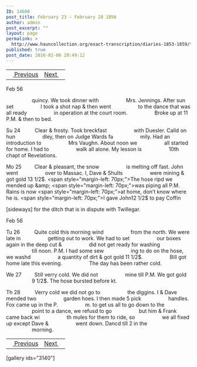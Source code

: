 ```yaml
---
ID: 14608
post_title: February 23 – February 28 1856
author: admin
post_excerpt: ""
layout: page
permalink: >
  http://www.hauncollection.org/exact-transcription/diaries-1853-1859/february-23-february-28-1856/
published: true
post_date: 2016-02-06 20:49:12
---
```

<table style="width: 100%;" align="center">
<tbody>
<tr>
<td><a href="http://www.hauncollection.org/version-2/diaries-1853-1859/february-19-february-23-1856/"><img src="https://lh3.googleusercontent.com/-EFJpxxNiPNw/VqgtWBCZrMI/AAAAAAAAAFU/WfY4lPFWWkg/s800-Ic42/Soeb-Plain-Arrows-8-10px.png" alt="" width="10" height="10" /> Previous</a></td>
<td style="text-align: right;"><a href="http://www.hauncollection.org/version-2/diaries-1853-1859/february-29-march-4-1856/">Next <img src="https://lh3.googleusercontent.com/-67k0cYlpXHw/VqgtWKz1MXI/AAAAAAAAAFU/k9PW_Piyurk/s800-Ic42/Soeb-Plain-Arrows-5-10px.png" alt="" width="10" height="10" /></a></td>
</tr>
</tbody>
</table>
Feb 56

<span style="margin-left: 70px;">quincy. We took dinner with
<span style="margin-left: 70px;">Mrs. Jennings. After sun set
<span style="margin-left: 70px;">I took a shot nap &amp; then went
<span style="margin-left: 70px;">to the dance that was all ready
<span style="margin-left: 70px;">in operation at the court room.
<span style="margin-left: 70px;">Broke up at 11 P.M. &amp; then to bed.</span></span></span></span></span></span>

Su 24          Clear &amp; frosty. Took breckfast
<span style="margin-left: 70px;">with Duesler. Calld on hun
<span style="margin-left: 70px;">dley, then on Judge Wards fa
<span style="margin-left: 70px;">mily. Had an introduction to
<span style="margin-left: 70px;">Mrs Vaughn. About noon we
<span style="margin-left: 70px;">all started for home. I had to
<span style="margin-left: 70px;">walk all alone. My lesson is
<span style="margin-left: 70px;">10th chapt of Revelations.</span></span></span></span></span></span></span>

Mo 25         Clear &amp; pleasant, the snow
<span style="margin-left: 70px;">is melting off fast. John went
<span style="margin-left: 70px;">over to Massac. I, Dave &amp; Shults
<span style="margin-left: 70px;">were mining &amp; got gold 13 1/2$.
<span style="margin-left: 70px;">The hose ripd we mended up &amp;
<span style="margin-left: 70px;">was piping all P.M. Rains is now
<span style="margin-left: 70px;">at home, don’t know where he is.
<span style="margin-left: 70px;">I gave John12 1/2$ to pay Coffin</span></span></span></span></span></span></span>

[sideways]
for the ditch that is in dispute with Twillegar.

Feb 56

Tu 26          Quite cold this morning wind
<span style="margin-left: 70px;">from the north. We were late in
<span style="margin-left: 70px;">getting out to work. We had to set
<span style="margin-left: 70px;">our boxes again in the deep cut &amp;
<span style="margin-left: 70px;">did not get ready for washing
<span style="margin-left: 70px;">till noon. P.M. I had some sew
<span style="margin-left: 70px;">ing to do on the hose, we washd
<span style="margin-left: 70px;">a quantity of dirt &amp; got gold 11 1/2$.
<span style="margin-left: 70px;">Bill got home late this evening.
<span style="margin-left: 70px;">The day has been rather cold.</span></span></span></span></span></span></span></span></span>

We 27         Still verry cold. We did not
<span style="margin-left: 70px;">mine till P.M. We got gold
<span style="margin-left: 70px;">9 1/2$. The hose bursted before kt.</span></span>

Th 28          Verry cold we did not go to
<span style="margin-left: 70px;">the diggins. I &amp; Dave mended two
<span style="margin-left: 70px;">garden hoes. I then made 5 pick
<span style="margin-left: 70px;">handles. Fox came up in the P.
<span style="margin-left: 70px;">m. to get us all to go down to the
<span style="margin-left: 70px;">point to a dance, we refusd to go
<span style="margin-left: 70px;">but him &amp; Frank came back wi
<span style="margin-left: 70px;">th mules for them to ride, so
<span style="margin-left: 70px;">we all fixed up except Dave &amp;
<span style="margin-left: 70px;">went down. Dancd till 2 in the
<span style="margin-left: 70px;">morning.</span></span></span></span></span></span></span></span></span></span>
<table style="width: 100%;" align="center">
<tbody>
<tr>
<td><a href="http://www.hauncollection.org/version-2/diaries-1853-1859/february-19-february-23-1856/"><img src="https://lh3.googleusercontent.com/-EFJpxxNiPNw/VqgtWBCZrMI/AAAAAAAAAFU/WfY4lPFWWkg/s800-Ic42/Soeb-Plain-Arrows-8-10px.png" alt="" width="10" height="10" /> Previous</a></td>
<td style="text-align: right;"><a href="http://www.hauncollection.org/version-2/diaries-1853-1859/february-29-march-4-1856/">Next <img src="https://lh3.googleusercontent.com/-67k0cYlpXHw/VqgtWKz1MXI/AAAAAAAAAFU/k9PW_Piyurk/s800-Ic42/Soeb-Plain-Arrows-5-10px.png" alt="" width="10" height="10" /></a></td>
</tr>
</tbody>
</table>
[gallery ids="3140"]